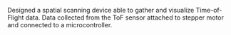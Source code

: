 Designed a spatial scanning device able to gather and visualize Time-of-Flight data. Data collected from the ToF sensor attached to stepper motor and connected to a microcontroller.
